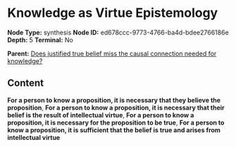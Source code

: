 # Knowledge as Virtue Epistemology

**Node Type:** synthesis
**Node ID:** ed678ccc-9773-4766-ba4d-bdee2766186e
**Depth:** 5
**Terminal:** No

**Parent:** [Does justified true belief miss the causal connection needed for knowledge?](does-justified-true-belief-miss-the-causal-connection-needed-for-knowledge-antithesis-cc304c54-79c1-4ae0-a65d-68a06be8f56c.md)

## Content

**For a person to know a proposition, it is necessary that they believe the proposition**, **For a person to know a proposition, it is necessary that their belief is the result of intellectual virtue**, **For a person to know a proposition, it is necessary for the proposition to be true**, **For a person to know a proposition, it is sufficient that the belief is true and arises from intellectual virtue**
